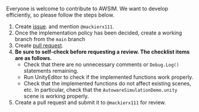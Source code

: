Everyone is welcome to contribute to AWSIM. We want to develop efficiently, so please follow the steps below.

1. Create [issue](https://github.com/tier4/AWSIM/issues). and mention `@mackierx111`.
1. Once the implementation policy has been decided, create a working branch from the `main` branch
1. Create [pull request](https://github.com/tier4/AWSIM/pulls).
1. **Be sure to self-check before requesting a review. The checklist items are as follows.**
    - Check that there are no unnecessary comments or `Debug.Log()` statements remaining.
    - Run UnityEditor to check if the implemented functions work properly.
    - Check that the implemented functions do not affect existing scenes, etc. In particular, check that the `AutowareSimulationDemo.unity` scene is working properly.
1. Create a pull request and submit it to `@mackierx111` for review.